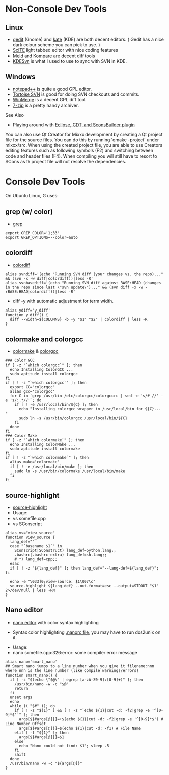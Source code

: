# Non-Console Dev Tools

## Linux

  - [gedit](http://www.gnome.org/projects/gedit/screenshots.html)
    (Gnome) and [kate](http://kate-editor.org/) (KDE) are both decent
    editors. ( Gedit has a nice dark colour scheme you can pick to use.
    )
  - [SciTE](http://www.scintilla.org/SciTE.html) light tabbed editor
    with nice coding features
  - [Meld](http://meld.sourceforge.net/) and
    [Kompare](http://www.caffeinated.me.uk/kompare/) are decent diff
    tools
  - [KDESvn](http://kdesvn.alwins-world.de/trac.fcgi) is what I used to
    use to sync with SVN in KDE.

## Windows

  - [notepad++](http://notepad-plus.sourceforge.net/) is quite a good
    GPL editor.
  - [Tortoise SVN](http://tortoisesvn.tigris.org/) is good for doing SVN
    checkouts and commits.
  - [WinMerge](http://winmerge.org/) is a decent GPL diff tool.
  - [7-zip](http://www.7-zip.org/) is a pretty handy archiver. 

See Also

  - Playing around with [Eclipse, CDT, and SconsBuilder plugin](eclipse)

You can also use Qt Creator for Mixxx development by creating a Qt
project file for the source files. You can do this by running 'qmake
-project' under mixxx/src. When using the created project file, you are
able to use Creators editing features such as following symbols (F2) and
switching between code and header files (F4). When compiling you will
still have to resort to SCons as th project file will not resolve the
dependencies.

# Console Dev Tools

On Ubuntu Linux, G uses:

## grep (w/ color)

  - [grep](http://packages.ubuntu.com/hardy/grep)

<!-- end list -->

    export GREP_COLOR='1;33'
    export GREP_OPTIONS=--color=auto

## colordiff

  - [colordiff](http://packages.ubuntu.com/hardy/colordiff)

<!-- end list -->

    alias svndiff='(echo "Running SVN diff (your changes vs. the repo)..." && (svn -x -w diff|colordiff))|less -R'
    alias svnbasediff='(echo "Running SVN diff against BASE:HEAD (changes in the repo since last \"svn update\")..." && (svn diff -x -w -rBASE:HEAD|colordiff))|less -R'

  - diff -y with automatic adjustment for term width.

<!-- end list -->

    alias ydiff='y_diff'
    function y_diff() {
      diff --width=${COLUMNS} -b -y "$1" "$2" | colordiff | less -R
    }

## colormake and colorgcc

  - [colormake](http://packages.ubuntu.com/hardy/colormake) &
    [colorgcc](http://packages.ubuntu.com/hardy/colorgcc)

<!-- end list -->

    ### Color GCC
    if [ -z "`which colorgcc`" ]; then
      echo Installing ColorGCC ...
      sudo aptitude install colorgcc
    fi
    if [ ! -z "`which colorgcc`" ]; then
      export CC="colorgcc"
      alias gcc='colorgcc'
      for C in `grep /usr/bin /etc/colorgcc/colorgccrc | sed -e 's/# //' -e 's/:.*//'`; do
        if [ ! -e /usr/local/bin/${C} ]; then
          echo "Installing colorgcc wrapper in /usr/local/bin for ${C}... "
          sudo ln -s /usr/bin/colorgcc /usr/local/bin/${C}
        fi
      done
    fi
    ### Color Make
    if [ -z "`which colormake`" ]; then
      echo Installing ColorMake ...
      sudo aptitude install colormake
    fi
    if [ ! -z "`which colormake`" ]; then
      alias make='colormake'
      if [ ! -e /usr/local/bin/make ]; then
        sudo ln -s /usr/bin/colormake /usr/local/bin/make
      fi
    fi

## source-highlight

  - [source-highlight](http://packages.ubuntu.com/hardy/source-highlight)
  - Usage: 
  - vs somefile.cpp
  - vs SConscript

<!-- end list -->

    alias vs="view_source"
    function view_source {
      lang_def=""
      case "`basename $1`" in
        SConscript|SConstruct) lang_def=python.lang;;
        .bashrc|.bashrc-extra) lang_def=sh.lang;;
        # *) lang_def=cpp;;
      esac
      if [ ! -z "${lang_def}" ]; then lang_def="--lang-def=${lang_def}"; fi
    
      echo -e "\033]0;view-source: $1\007\c"
      source-highlight ${lang_def} --out-format=esc --output=STDOUT "$1" 2>/dev/null | less -RN
    }

## Nano editor

  - [nano editor](http://nano-editor.org) with color syntax highlighting

<!-- end list -->

  - Syntax color highlighting [.nanorc
    file](http://stacktrace.org/archive/.nanorc), you may have to run
    dos2unix on it.

<!-- end list -->

  - Usage: 
  - nano somefile.cpp:326:error: some compiler error message

<!-- end list -->

    alias nano='smart_nano'
    ## Smart nano jumps to a line number when you give it filename:nnn where nnn is the line number (like compile warnings/errors)
    function smart_nano() {
      if [ -z "$(echo \"$@\" | egrep [a-zA-Z0-9]:[0-9]+)" ]; then
        /usr/bin/nano -w -c "$@"
        return
      fi
      unset args
      echo
      while (( "$#" )); do
        if [ ! -z "${1}" ] && [ ! -z "`echo ${1}|cut -d: -f2|grep -e '^[0-9]*$'`" ]; then
          args[${#args[@]}]=+$(echo ${1}|cut -d: -f2|grep -e '^[0-9]*$') # Line Number Offset
          args[${#args[@]}]=$(echo ${1}|cut -d: -f1) # File Name
        elif [ -f "${1}" ]; then
          args[${#args[@]}]=$1
        else
          echo "Nano could not find: $1"; sleep .5
        fi
        shift
      done
      /usr/bin/nano -w -c "${args[@]}"
    }

